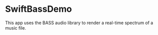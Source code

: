# SwiftBassDemo
This app uses the BASS audio library to render a real-time spectrum of a music file.
